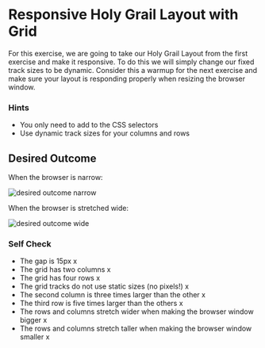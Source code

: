 # Responsive Holy Grail Layout with Grid

For this exercise, we are going to take our Holy Grail Layout from the first exercise and make it responsive. To do this we will simply change our fixed track sizes to be dynamic. Consider this a warmup for the next exercise and make sure your layout is responding properly when resizing the browser window.

### Hints
- You only need to add to the CSS selectors
- Use dynamic track sizes for your columns and rows

## Desired Outcome

When the browser is narrow:

![desired outcome narrow](./desired-outcome-narrow.png)

When the browser is stretched wide:

![desired outcome wide](./desired-outcome-wide.png)

### Self Check
- The gap is 15px x
- The grid has two columns x
- The grid has four rows x
- The grid tracks do not use static sizes (no pixels!) x
- The second column is three times larger than the other x
- The third row is five times larger than the others x
- The rows and columns stretch wider when making the browser window bigger x
- The rows and columns stretch taller when making the browser window smaller x

